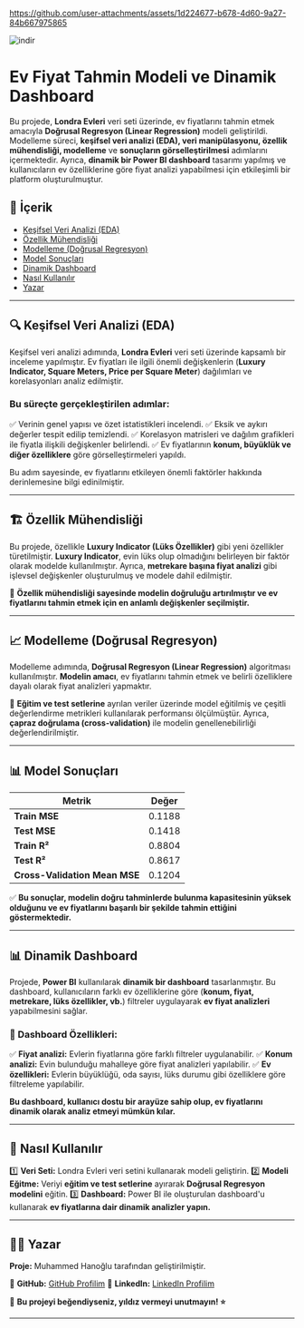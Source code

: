 


https://github.com/user-attachments/assets/1d224677-b678-4d60-9a27-84b667975865


![indir](https://github.com/user-attachments/assets/8d0e6144-5caf-40c1-bc2d-efa69825ade1)
# Ev Fiyat Tahmin Modeli ve Dinamik Dashboard

Bu projede, **Londra Evleri** veri seti üzerinde, ev fiyatlarını tahmin etmek amacıyla **Doğrusal Regresyon (Linear Regression)** modeli geliştirildi. Modelleme süreci, **keşifsel veri analizi (EDA), veri manipülasyonu, özellik mühendisliği, modelleme** ve **sonuçların görselleştirilmesi** adımlarını içermektedir. Ayrıca, **dinamik bir Power BI dashboard** tasarımı yapılmış ve kullanıcıların ev özelliklerine göre fiyat analizi yapabilmesi için etkileşimli bir platform oluşturulmuştur.

## 📌 İçerik
- [Keşifsel Veri Analizi (EDA)](#keşifsel-veri-analizi-eda)
- [Özellik Mühendisliği](#özellik-mühendisliği)
- [Modelleme (Doğrusal Regresyon)](#modelleme-doğrusal-regresyon)
- [Model Sonuçları](#model-sonuçları)
- [Dinamik Dashboard](#dinamik-dashboard)
- [Nasıl Kullanılır](#nasıl-kullanılır)
- [Yazar](#yazar)

---
## 🔍 Keşifsel Veri Analizi (EDA)
Keşifsel veri analizi adımında, **Londra Evleri** veri seti üzerinde kapsamlı bir inceleme yapılmıştır. Ev fiyatları ile ilgili önemli değişkenlerin (**Luxury Indicator, Square Meters, Price per Square Meter**) dağılımları ve korelasyonları analiz edilmiştir.

### Bu süreçte gerçekleştirilen adımlar:
✅ Verinin genel yapısı ve özet istatistikleri incelendi.
✅ Eksik ve aykırı değerler tespit edilip temizlendi.
✅ Korelasyon matrisleri ve dağılım grafikleri ile fiyatla ilişkili değişkenler belirlendi.
✅ Ev fiyatlarının **konum, büyüklük ve diğer özelliklere** göre görselleştirmeleri yapıldı.

Bu adım sayesinde, ev fiyatlarını etkileyen önemli faktörler hakkında derinlemesine bilgi edinilmiştir.

---
## 🏗️ Özellik Mühendisliği
Bu projede, özellikle **Luxury Indicator (Lüks Özellikler)** gibi yeni özellikler türetilmiştir. **Luxury Indicator**, evin lüks olup olmadığını belirleyen bir faktör olarak modelde kullanılmıştır. Ayrıca, **metrekare başına fiyat analizi** gibi işlevsel değişkenler oluşturulmuş ve modele dahil edilmiştir.

🔹 **Özellik mühendisliği sayesinde modelin doğruluğu artırılmıştır ve ev fiyatlarını tahmin etmek için en anlamlı değişkenler seçilmiştir.**

---
## 📈 Modelleme (Doğrusal Regresyon)
Modelleme adımında, **Doğrusal Regresyon (Linear Regression)** algoritması kullanılmıştır. **Modelin amacı**, ev fiyatlarını tahmin etmek ve belirli özelliklere dayalı olarak fiyat analizleri yapmaktır.

📌 **Eğitim ve test setlerine** ayrılan veriler üzerinde model eğitilmiş ve çeşitli değerlendirme metrikleri kullanılarak performansı ölçülmüştür. Ayrıca, **çapraz doğrulama (cross-validation)** ile modelin genellenebilirliği değerlendirilmiştir.

---
## 📊 Model Sonuçları
| Metrik | Değer |
|--------|------|
| **Train MSE** | 0.1188 |
| **Test MSE** | 0.1418 |
| **Train R²** | 0.8804 |
| **Test R²** | 0.8617 |
| **Cross-Validation Mean MSE** | 0.1204 |

✅ **Bu sonuçlar, modelin doğru tahminlerde bulunma kapasitesinin yüksek olduğunu ve ev fiyatlarını başarılı bir şekilde tahmin ettiğini göstermektedir.**

---
## 📊 Dinamik Dashboard
Projede, **Power BI** kullanılarak **dinamik bir dashboard** tasarlanmıştır. Bu dashboard, kullanıcıların farklı ev özelliklerine göre (**konum, fiyat, metrekare, lüks özellikler, vb.**) filtreler uygulayarak **ev fiyat analizleri** yapabilmesini sağlar.

### 📌 Dashboard Özellikleri:
✅ **Fiyat analizi:** Evlerin fiyatlarına göre farklı filtreler uygulanabilir.
✅ **Konum analizi:** Evin bulunduğu mahalleye göre fiyat analizleri yapılabilir.
✅ **Ev özellikleri:** Evlerin büyüklüğü, oda sayısı, lüks durumu gibi özelliklere göre filtreleme yapılabilir.

**Bu dashboard, kullanıcı dostu bir arayüze sahip olup, ev fiyatlarını dinamik olarak analiz etmeyi mümkün kılar.**

---
## 🚀 Nasıl Kullanılır
1️⃣ **Veri Seti:** Londra Evleri veri setini kullanarak modeli geliştirin.
2️⃣ **Modeli Eğitme:** Veriyi **eğitim ve test setlerine** ayırarak **Doğrusal Regresyon modelini** eğitin.
3️⃣ **Dashboard:** Power BI ile oluşturulan dashboard'u kullanarak **ev fiyatlarına dair dinamik analizler yapın.**

---
## 👨‍💻 Yazar
**Proje:** Muhammed Hanoğlu tarafından geliştirilmiştir.

📌 **GitHub:** [GitHub Profilim](https://github.com/muhammedhanoglu)
📌 **LinkedIn:** [LinkedIn Profilim](https://www.linkedin.com/in/muhammedhanoglu)

📌 **Bu projeyi beğendiyseniz, yıldız vermeyi unutmayın! ⭐**

---
